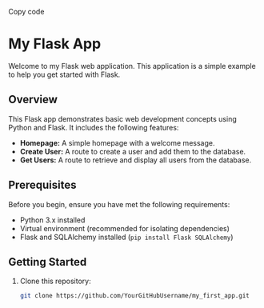 Copy code
# My Flask App

Welcome to my Flask web application. This application is a simple example to help you get started with Flask.

## Overview

This Flask app demonstrates basic web development concepts using Python and Flask. It includes the following features:

- **Homepage:** A simple homepage with a welcome message.
- **Create User:** A route to create a user and add them to the database.
- **Get Users:** A route to retrieve and display all users from the database.

## Prerequisites

Before you begin, ensure you have met the following requirements:

- Python 3.x installed
- Virtual environment (recommended for isolating dependencies)
- Flask and SQLAlchemy installed (`pip install Flask SQLAlchemy`)

## Getting Started

1. Clone this repository:

   ```bash
   git clone https://github.com/YourGitHubUsername/my_first_app.git
